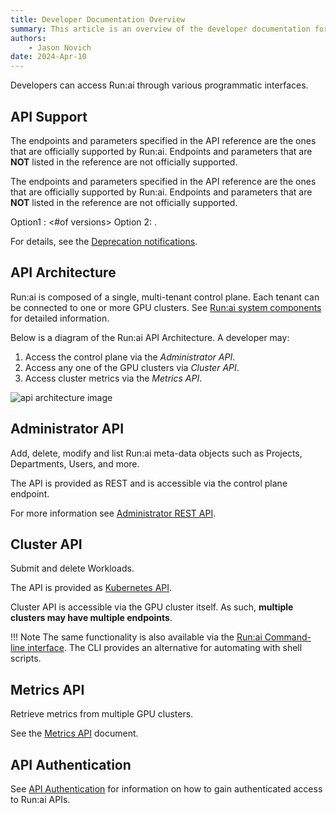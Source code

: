 ```yaml
---
title: Developer Documentation Overview
summary: This article is an overview of the developer documentation for the Run:ai platform.
authors:
    - Jason Novich
date: 2024-Apr-10
---
```


Developers can access Run:ai through various programmatic interfaces.

## API Support

The endpoints and parameters specified in the API reference are the ones that are officially supported by Run:ai. Endpoints and parameters that are **NOT** listed in the reference are not officially supported.

The endpoints and parameters specified in the API reference are the ones that are officially supported by Run:ai. Endpoints and parameters that are **NOT** listed in the reference are not officially supported.

Option1 : <#of versions>
Option 2: <time period>.

For details, see the [Deprecation notifications](../home/whats-new-2-17.md#deprecation-notifications).

## API Architecture

Run:ai is composed of a single, multi-tenant control plane. Each tenant can be connected to one or more GPU clusters. See [Run:ai system components](../home/components.md) for detailed information.

Below is a diagram of the Run:ai API Architecture. A developer may:

1. Access the control plane via the _Administrator API_.
2. Access any one of the GPU clusters via _Cluster API_.
3. Access cluster metrics via the _Metrics API_.  

![api architecture image](img/api-architecture.png)

## Administrator API

Add, delete, modify and list Run:ai meta-data objects such as Projects, Departments, Users, and more.

The API is provided as REST and is accessible via the control plane endpoint.  

For more information see [Administrator REST API](admin-rest-api/overview.md).

## Cluster API

Submit and delete Workloads.

The API is provided as [Kubernetes API](./cluster-api/submit-yaml.md).

Cluster API is accessible via the GPU cluster itself. As such, **multiple clusters may have multiple endpoints**.

!!! Note
    The same functionality is also available via the [Run:ai Command-line interface](../Researcher/cli-reference/Introduction.md). The CLI provides an alternative for automating with shell scripts.

## Metrics API

Retrieve metrics from multiple GPU clusters.

See the [Metrics API](metrics/metrics.md) document.

## API Authentication

See [API Authentication](rest-auth.md) for information on how to gain authenticated access to Run:ai APIs.
